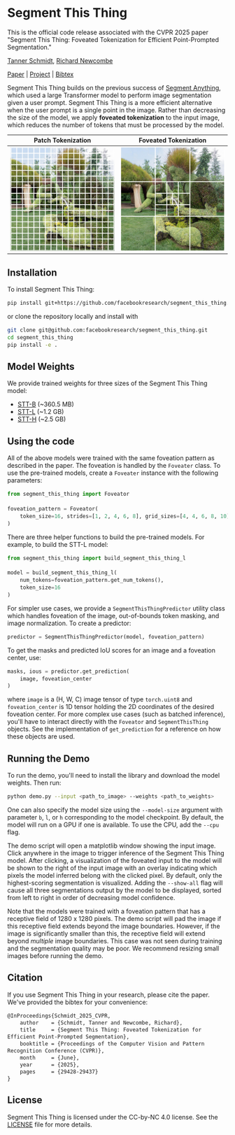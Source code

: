 # Segment This Thing
This is the official code release associated with the CVPR 2025 paper "Segment This Thing: Foveated Tokenization for Efficient Point-Prompted Segmentation."

[Tanner Schmidt](https://tschmidt23.github.io/), [Richard Newcombe](https://rapiderobot.bitbucket.io/)

[Paper](https://openaccess.thecvf.com/content/CVPR2025/papers/Schmidt_Segment_This_Thing_Foveated_Tokenization_for_Efficient_Point-Prompted_Segmentation_CVPR_2025_paper.pdf) | [Project](https://facebookresearch.github.io/segment_this_thing) | [Bibtex](#Citation)

Segment This Thing builds on the previous success of [Segment Anything](https://segment-anything.com/), which used a large Transformer model to perform image segmentation given a user prompt. Segment This Thing is a more efficient alternative when the user prompt is a single point in the image. Rather than decreasing the size of the model, we apply **foveated tokenization** to the input image, which reduces the number of tokens that must be processed by the model.

| Patch Tokenization | Foveated Tokenization |
| -------- | ------- |
| ![Patch Tokenization](figs/viz_grid.png?raw=true) | ![Foveated Tokenization](figs/viz_pattern.png?raw=true) |

## Installation

To install Segment This Thing:

```bash
pip install git+https://github.com/facebookresearch/segment_this_thing.git
```

or clone the repository locally and install with

```bash
git clone git@github.com:facebookresearch/segment_this_thing.git
cd segment_this_thing
pip install -e .
```

## Model Weights

We provide trained weights for three sizes of the Segment This Thing model:
* [STT-B](https://huggingface.co/facebook/segment_this_thing/resolve/main/stt-b-qbkbmb5qsb4q2.pth) (~360.5 MB)
* [STT-L](https://huggingface.co/facebook/segment_this_thing/resolve/main/stt-l-hrcdm1dxzwvxhd.pth) (~1.2 GB)
* [STT-H](https://huggingface.co/facebook/segment_this_thing/resolve/main/stt-h-kj16019k5mtg3.pth) (~2.5 GB)

## Using the code

All of the above models were trained with the same foveation pattern as described in the paper. The foveation is handled by the `Foveater` class. To use the pre-trained models, create a `Foveater` instance with the following parameters:
```Python
from segment_this_thing import Foveator

foveation_pattern = Foveator(
    token_size=16, strides=[1, 2, 4, 6, 8], grid_sizes=[4, 4, 6, 8, 10]
)
```

There are three helper functions to build the pre-trained models. For example, to build the STT-L model:
```Python
from segment_this_thing import build_segment_this_thing_l

model = build_segment_this_thing_l(
    num_tokens=foveation_pattern.get_num_tokens(),
    token_size=16
)
```

For simpler use cases, we provide a `SegmentThisThingPredictor` utility class which handles foveation of the image, out-of-bounds token masking, and image normalization. To create a predictor:
```Python
predictor = SegmentThisThingPredictor(model, foveation_pattern)
```
To get the masks and predicted IoU scores for an image and a foveation center, use:
```Python
masks, ious = predictor.get_prediction(
    image, foveation_center
)
```
where `image` is a (H, W, C) image tensor of type `torch.uint8` and `foveation_center` is 1D tensor holding the 2D coordinates of the desired foveation center. For more complex use cases (such as batched inference), you'll have to interact directly with the `Foveator` and `SegmentThisThing` objects. See the implementation of `get_prediction` for a reference on how these objects are used.

## Running the Demo

To run the demo, you'll need to install the library and download the model weights. Then run:
```bash
python demo.py --input <path_to_image> --weights <path_to_weights>
```
One can also specify the model size using the `--model-size` argument with parameter `b`, `l`, or `h` corresponding to the model checkpoint. By default, the model will run on a GPU if one is available. To use the CPU, add the `--cpu` flag.

The demo script will open a matplotlib window showing the input image. Click anywhere in the image to trigger inference of the Segment This Thing model. After clicking, a visualization of the foveated input to the model will be shown to the right of the input image with an overlay indicating which pixels the model inferred belong with the clicked pixel. By default, only the highest-scoring segmentation is visualized. Adding the `--show-all` flag will cause all three segmentations output by the model to be displayed, sorted from left to right in order of decreasing model confidence.

Note that the models were trained with a foveation pattern that has a receptive field of 1280 x 1280 pixels. The demo script will pad the image if this receptive field extends beyond the image boundaries. However, if the image is significantly smaller than this, the receptive field will extend beyond *multiple* image boundaries. This case was not seen during training and the segmentation quality may be poor. We recommend resizing small images before running the demo.

## Citation
If you use Segment This Thing in your research, please cite the paper. We've provided the bibtex for your convenience:
```
@InProceedings{Schmidt_2025_CVPR,
    author    = {Schmidt, Tanner and Newcombe, Richard},
    title     = {Segment This Thing: Foveated Tokenization for Efficient Point-Prompted Segmentation},
    booktitle = {Proceedings of the Computer Vision and Pattern Recognition Conference (CVPR)},
    month     = {June},
    year      = {2025},
    pages     = {29428-29437}
}
```

## License
Segment This Thing is licensed under the CC-by-NC 4.0 license. See the [LICENSE](https://github.com/facebookresearch/segment_this_thing/blob/main/LICENSE) file for more details.
